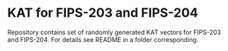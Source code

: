 # KAT for FIPS-203 and FIPS-204

Repository contains set of randomly generated KAT vectors for FIPS-203 and FIPS-204.
For details see README in a folder corresponding.
